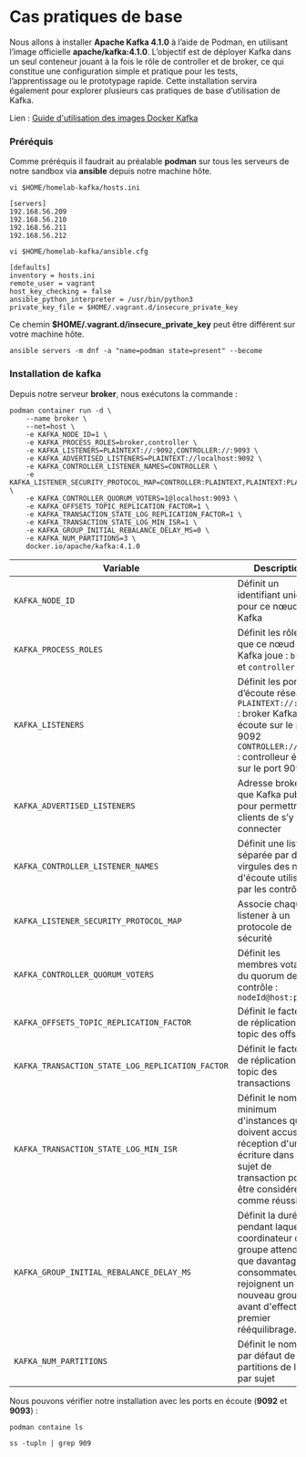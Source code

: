 # Cas pratiques de base

Nous allons à installer **Apache Kafka 4.1.0** à l’aide de Podman, en utilisant l’image officielle **apache/kafka:4.1.0**. L’objectif est de déployer Kafka dans un seul conteneur jouant à la fois le rôle de controller et de broker, ce qui constitue une configuration simple et pratique pour les tests, l’apprentissage ou le prototypage rapide. Cette installation servira également pour explorer plusieurs cas pratiques de base d’utilisation de Kafka.

Lien : [Guide d'utilisation des images Docker Kafka](https://github.com/apache/kafka/blob/trunk/docker/examples/README.md)

### Préréquis

Comme préréquis il faudrait au préalable **podman** sur tous les serveurs de notre sandbox via **ansible** depuis notre machine hôte.

```
vi $HOME/homelab-kafka/hosts.ini
```

```
[servers]
192.168.56.209
192.168.56.210
192.168.56.211
192.168.56.212
```

```
vi $HOME/homelab-kafka/ansible.cfg
```

```
[defaults]
inventory = hosts.ini
remote_user = vagrant
host_key_checking = false
ansible_python_interpreter = /usr/bin/python3
private_key_file = $HOME/.vagrant.d/insecure_private_key
```

Ce chemin **$HOME/.vagrant.d/insecure_private_key** peut être différent sur votre machine hôte.

```
ansible servers -m dnf -a "name=podman state=present" --become
```

### Installation de kafka

Depuis notre serveur **broker**, nous exécutons la commande :

```
podman container run -d \
    --name broker \
    --net=host \
    -e KAFKA_NODE_ID=1 \
    -e KAFKA_PROCESS_ROLES=broker,controller \
    -e KAFKA_LISTENERS=PLAINTEXT://:9092,CONTROLLER://:9093 \
    -e KAFKA_ADVERTISED_LISTENERS=PLAINTEXT://localhost:9092 \
    -e KAFKA_CONTROLLER_LISTENER_NAMES=CONTROLLER \
    -e KAFKA_LISTENER_SECURITY_PROTOCOL_MAP=CONTROLLER:PLAINTEXT,PLAINTEXT:PLAINTEXT \
    -e KAFKA_CONTROLLER_QUORUM_VOTERS=1@localhost:9093 \
    -e KAFKA_OFFSETS_TOPIC_REPLICATION_FACTOR=1 \
    -e KAFKA_TRANSACTION_STATE_LOG_REPLICATION_FACTOR=1 \
    -e KAFKA_TRANSACTION_STATE_LOG_MIN_ISR=1 \
    -e KAFKA_GROUP_INITIAL_REBALANCE_DELAY_MS=0 \
    -e KAFKA_NUM_PARTITIONS=3 \
    docker.io/apache/kafka:4.1.0
```

|Variable|Description|
|--------|-----------|
`KAFKA_NODE_ID`|Définit un identifiant unique pour ce nœud Kafka
`KAFKA_PROCESS_ROLES`|Définit les rôles que ce nœud Kafka joue : `broker` et `controller`
`KAFKA_LISTENERS`|Définit les ports d’écoute réseau. `PLAINTEXT://:9092` : broker Kafka écoute sur le port 9092 `CONTROLLER://:9093` : controlleur écoute sur le port 9093
`KAFKA_ADVERTISED_LISTENERS`|Adresse broker que Kafka publie pour permettre aux clients de s’y connecter
`KAFKA_CONTROLLER_LISTENER_NAMES`|Définit une liste séparée par des virgules des noms d'écoute utilisés par les contrôleurs
`KAFKA_LISTENER_SECURITY_PROTOCOL_MAP`|Associe chaque listener à un protocole de sécurité
`KAFKA_CONTROLLER_QUORUM_VOTERS`|Définit les membres votants du quorum de contrôle : `nodeId@host:port`
`KAFKA_OFFSETS_TOPIC_REPLICATION_FACTOR`|Définit le facteur de réplication du topic des offsets
`KAFKA_TRANSACTION_STATE_LOG_REPLICATION_FACTOR`|Définit le facteur de réplication du topic des transactions
`KAFKA_TRANSACTION_STATE_LOG_MIN_ISR`|Définit le nombre minimum d'instances qui doivent accuser réception d'une écriture dans un sujet de transaction pour être considérée comme réussie
`KAFKA_GROUP_INITIAL_REBALANCE_DELAY_MS`|Définit la durée pendant laquelle le coordinateur du groupe attendra que davantage de consommateurs rejoignent un nouveau groupe avant d'effectuer le premier rééquilibrage.
`KAFKA_NUM_PARTITIONS`|Définit le nombre par défaut de partitions de logs par sujet

Nous pouvons vérifier notre installation avec les ports en écoute (**9092** et **9093**) :

```
podman containe ls
```

```
ss -tupln | grep 909
```
